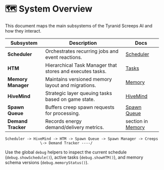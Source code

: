 # 🗺 System Overview

This document maps the main subsystems of the Tyranid Screeps AI and how they interact.

| Subsystem | Description | Docs |
|-----------|-------------|------|
| **Scheduler** | Orchestrates recurring jobs and event reactions. | [Scheduler](./scheduler.md) |
| **HTM** | Hierarchical Task Manager that stores and executes tasks. | [Tasks](./tasks.md) |
| **Memory Manager** | Maintains versioned memory layout and migrations. | [Memory](./memory.md) |
| **HiveMind** | Strategic layer queuing tasks based on game state. | [HiveMind](./hivemind.md) |
| **Spawn Queue** | Buffers creep spawn requests for processing. | [Spawn Queue](./spawnQueue.md) |
| **Demand Tracker** | Records energy demand/delivery metrics. | section in [Memory](./memory.md) |

```
Scheduler -> HiveMind -> HTM -> Spawn Queue -> Spawn Manager -> Creeps
                \-> Demand Tracker ----/
```

Use the global `debug` helpers to inspect the current schedule (`debug.showSchedule()`),
active tasks (`debug.showHTM()`), and memory schema versions (`debug.memoryStatus()`).
